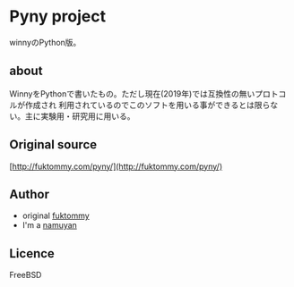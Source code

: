 Pyny project
====
winnyのPython版。

about
----
WinnyをPythonで書いたもの。ただし現在(2019年)では互換性の無いプロトコルが作成され
利用されているのでこのソフトを用いる事ができるとは限らない。主に実験用・研究用に用いる。

Original source
----
[http://fuktommy.com/pyny/](http://fuktommy.com/pyny/)

Author
----
* original [fuktommy](http://fuktommy.com/)
* I'm a [namuyan](http://twitter.com/namuyan_mine)

Licence
----
FreeBSD
